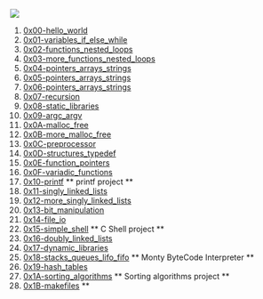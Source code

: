 ![](https://github.com/manonaSamir/manonaSamir/blob/main/menna.png)
1. [0x00-hello_world](/alx-low_level_programming/0x00-hello_world)
2. [0x01-variables_if_else_while](./alx-low_level_programming/0x01-variables_if_else_while)
3. [0x02-functions_nested_loops](./alx-low_level_programming/0x02-functions_nested_loops)
4. [0x03-more_functions_nested_loops](./alx-low_level_programming/0x03-more_functions_nested_loops)
5. [0x04-pointers_arrays_strings](./alx-low_level_programming/0x04-pointers_arrays_strings)
6. [0x05-pointers_arrays_strings](./alx-low_level_programming/0x05-pointers_arrays_strings)
7. [0x06-pointers_arrays_strings](./alx-low_level_programming/0x06-pointers_arrays_strings)
8. [0x07-recursion](./alx-low_level_programming/0x07-recursion)
9. [0x08-static_libraries](./alx-low_level_programming/0x08-static_libraries)
10. [0x09-argc_argv](./alx-low_level_programming/0x09-argc_argv)
11. [0x0A-malloc_free](./alx-low_level_programming/0x0A-malloc_free)
12. [0x0B-more_malloc_free](./alx-low_level_programming/0x0B-more_malloc_free)
13. [0x0C-preprocessor](./alx-low_level_programming/0x0C-preprocessor)
14. [0x0D-structures_typedef](./alx-low_level_programming/0x0D-structures_typedef)
15. [0x0E-function_pointers](./alx-low_level_programming/0x0E-function_pointers)
16. [0x0F-variadic_functions](./alx-low_level_programming/0x0F-variadic_functions)
17. [0x10-printf](https://github.com/manonaSamir/printf) ** printf project **
18. [0x11-singly_linked_lists](./alx-low_level_programming/0x11-singly_linked_lists)
19. [0x12-more_singly_linked_lists](./alx-low_level_programming/0x12-more_singly_linked_lists)
20. [0x13-bit_manipulation](./alx-low_level_programming/0x13-bit_manipulation)
21. [0x14-file_io](./alx-low_level_programming/0x14-file_io)
22. [0x15-simple_shell](https://github.com/manonaSamir/simple_shell) ** C Shell project **
23. [0x16-doubly_linked_lists](./0x16-doubly_linked_lists)
24. [0x17-dynamic_libraries](./0x17-dynamic_libraries)
25. [0x18-stacks_queues_lifo_fifo](https://github.com/ibeckermayer/monty) ** Monty ByteCode Interpreter **
26. [0x19-hash_tables](./0x19-hash_tables)
27. [0x1A-sorting_algorithms](./0x1A-sorting_algorithms) ** Sorting algorithms project **
28. [0x1B-makefiles](./0x1B-makefiles) **

